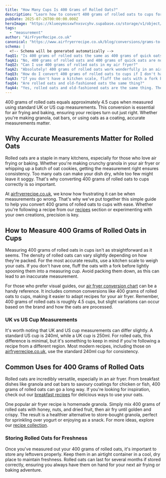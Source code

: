 ```yaml
---
title: "How Many Cups Is 400 Grams of Rolled Oats?"
description: "Learn how to convert 400 grams of rolled oats to cups for perfect baking and air frying every time. Simple, accurate, and hassle-free!"
pubDate: 2025-07-26T00:00:00.000Z
heroImage: "https://klueoymssxwfnxsvcyhv.supabase.co/storage/v1/object/public/Shmucket/how-many-cups-is-400-grams-of-rolled-oats.webp"
tags:
  - "measurement"
author: "AirFryerRecipe.co.uk"
canonical: "https://www.airfryerrecipe.co.uk/blog/conversions/grams-to-cups/how-many-cups-is-400-grams-of-rolled-oats"
schema: |
  <!-- Schema will be generated automatically -->
faqQ1: "Is 400 grams of rolled oats the same as 400 grams of quick oats?"
faqA1: "No, 400 grams of rolled oats and 400 grams of quick oats are not the same in terms of volume. Quick oats are more finely processed, so they take up less space. While 400 grams of rolled oats equals about 4.5 cups, the same weight of quick oats might be closer to 4 cups. Always check your recipe for the specific type of oats required."
faqQ2: "Can I use 400 grams of rolled oats in my air fryer?"
faqA2: "Absolutely! 400 grams of rolled oats work wonderfully in an air fryer for recipes like granola, oat bars, or even as a coating for meats. Just spread them evenly in the basket to ensure even cooking. For best results, shake or stir occasionally during cooking to prevent clumping."
faqQ3: "How do I convert 400 grams of rolled oats to cups if I don't have a scale?"
faqA3: "If you don't have a kitchen scale, fluff the oats with a fork before lightly spooning them into a measuring cup. Avoid packing them down. Remember, 400 grams of rolled oats is roughly 4.5 cups, but this can vary slightly depending on how the oats are packed. For more precise conversions, refer to our air fryer conversion chart."
faqQ4: "Are rolled oats and old-fashioned oats the same thing?"
faqA4: "Yes, rolled oats and old-fashioned oats are the same thing. They're both whole oat groats that have been steamed and rolled flat. This makes them perfect for recipes where you want a bit of texture, like granola or oat bars. Whether your recipe calls for rolled oats or old-fashioned oats, you can use them interchangeably."
---
```

<p>400 grams of rolled oats equals approximately 4.5 cups when measured using standard UK or US cup measurements. This conversion is essential for air frying and baking, ensuring your recipes turn out just right. Whether you're making granola, oat bars, or using oats as a coating, accurate measurements matter.</p>

<h2>Why Accurate Measurements Matter for Rolled Oats</h2>
<p>Rolled oats are a staple in many kitchens, especially for those who love air frying or baking. Whether you're making crunchy granola in your air fryer or whipping up a batch of oat cookies, getting the measurement right ensures consistency. Too many oats can make your dish dry, while too few might leave it soggy. That's why converting 400 grams of rolled oats to cups correctly is so important.</p>
<p>At <a href=https://www.airfryerrecipe.co.uk>airfryerrecipe.co.uk</a>, we know how frustrating it can be when measurements go wrong. That's why we've put together this simple guide to help you convert 400 grams of rolled oats to cups with ease. Whether you're following a recipe from our <a href=https://www.airfryerrecipe.co.uk/recipes>recipes</a> section or experimenting with your own creations, precision is key.</p>

<h2>How to Measure 400 Grams of Rolled Oats in Cups</h2>
<p>Measuring 400 grams of rolled oats in cups isn't as straightforward as it seems. The density of rolled oats can vary slightly depending on how they're packed. For the most accurate results, use a kitchen scale to weigh your oats. If you don't have one, fluff the oats with a fork before lightly spooning them into a measuring cup. Avoid packing them down, as this can lead to an inaccurate measurement.</p>
<p>For those who prefer visual guides, our <a href=https://www.airfryerrecipe.co.uk/air-fryer-conversion-chart>air fryer conversion chart</a> can be a handy reference. It includes common conversions like 400 grams of rolled oats to cups, making it easier to adapt recipes for your air fryer. Remember, 400 grams of rolled oats is roughly 4.5 cups, but slight variations can occur based on the brand and how the oats are processed.</p>

<h3>UK vs US Cup Measurements</h3>
<p>It's worth noting that UK and US cup measurements can differ slightly. A standard US cup is 240ml, while a UK cup is 250ml. For rolled oats, this difference is minimal, but it's something to keep in mind if you're following a recipe from a different region. Most modern recipes, including those on <a href=https://www.airfryerrecipe.co.uk>airfryerrecipe.co.uk</a>, use the standard 240ml cup for consistency.</p>

<h2>Common Uses for 400 Grams of Rolled Oats</h2>
<p>Rolled oats are incredibly versatile, especially in an air fryer. From breakfast dishes like granola and oat bars to savoury coatings for chicken or fish, 400 grams of rolled oats can go a long way. If you're looking for inspiration, check out our <a href=https://www.airfryerrecipe.co.uk/recipe-category/breakfast>breakfast recipes</a> for delicious ways to use your oats.</p>
<p>One popular air fryer recipe is homemade granola. Simply mix 400 grams of rolled oats with honey, nuts, and dried fruit, then air fry until golden and crispy. The result is a healthier alternative to store-bought granola, perfect for sprinkling over yogurt or enjoying as a snack. For more ideas, explore our <a href=https://www.airfryerrecipe.co.uk/recipes>recipe collection</a>.</p>

<h3>Storing Rolled Oats for Freshness</h3>
<p>Once you've measured out your 400 grams of rolled oats, it's important to store any leftovers properly. Keep them in an airtight container in a cool, dry place to maintain freshness. Rolled oats can last for several months if stored correctly, ensuring you always have them on hand for your next air frying or baking adventure.</p>
